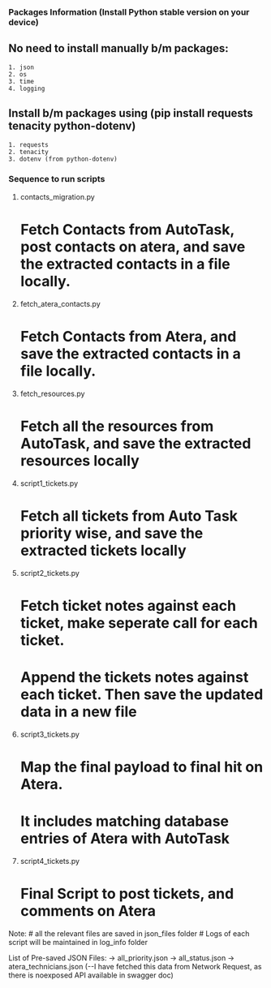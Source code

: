 ### Packages Information (Install Python stable version on your device)

## No need to install manually b/m packages:
    1. json
    2. os
    3. time
    4. logging

## Install b/m packages using (pip install requests tenacity python-dotenv)
    1. requests
    2. tenacity
    3. dotenv (from python-dotenv)

### Sequence to run scripts ###

1. contacts_migration.py
    # Fetch Contacts from AutoTask, post contacts on atera, and save the extracted contacts in a file locally.

2. fetch_atera_contacts.py
    # Fetch Contacts from Atera, and save the extracted contacts in a file locally.

3. fetch_resources.py
    # Fetch all the resources from AutoTask, and save the extracted resources locally

4. script1_tickets.py
    # Fetch all tickets from Auto Task priority wise, and save the extracted tickets locally

5. script2_tickets.py
    # Fetch ticket notes against each ticket, make seperate call for each ticket. 
    # Append the tickets notes against each ticket. Then save the updated data in a new file

6. script3_tickets.py
    # Map the final payload to final hit on Atera.
    # It includes matching database entries of Atera with AutoTask

7. script4_tickets.py
    # Final Script to post tickets, and comments on Atera

Note:
    # all the relevant files are saved in json_files folder
    # Logs of each script will be maintained in log_info folder


List of Pre-saved JSON Files:
    -> all_priority.json
    -> all_status.json
    -> atera_technicians.json (--I have fetched this data from Network Request, as there is noexposed API available in swagger doc)
